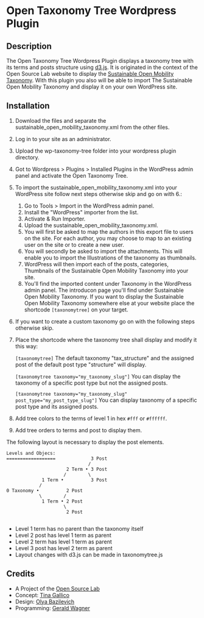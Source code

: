 # Open Taxonomy Tree Wordpress Plugin


## Description

The Open Taxonomy Tree Wordpress Plugin displays a taxonomy tree with its terms and posts structure using [d3.js](https://d3js.org/). It is originated in the context of the Open Source Lab website to display the [Sustainable Open Mobility Taxonomy](https://opensourcelab.dfki.de/taxonomy/). With this plugin you also will be able to import The Sustainable Open Mobility Taxonomy and display it on your own WordPress site.  


## Installation

1. Download the files and separate the sustainable_open_mobility_taxonomy.xml from the other files.

2. Log in to your site as an administrator.

3. Upload the wp-taxonomy-tree folder into your wordpress plugin directory.

4. Got to Wordpress > Plugins > Installed Plugins in the WordPress admin panel and activate the Open Taxonomy Tree.

5. To import the sustainable_open_mobility_taxonomy.xml into your WordPress site follow next steps otherwise skip and go on with 6.:

    1. Go to Tools > Import in the WordPress admin panel.
    2. Install the "WordPress" importer from the list.
    4. Activate & Run Importer.
    5. Upload the sustainable_open_mobility_taxonomy.xml.
    6. You will first be asked to map the authors in this export file to users on the site. For each author, you may choose to map to an existing user on the site or to create a new user.
    7. You will secondly be asked to import the attachments. This will enable you to import the Illustrations of the taxonomy as thumbnails.
    8. WordPress will then import each of the posts, categories, Thumbnails of the Sustainable Open Mobility Taxonomy into your site.
    9. You'll find the imported content under Taxonomy in the WordPress admin panel. The introducon page you'll find under Sustainable Open Mobility Taxonomy. If you want to display the Sustainable Open Mobility Taxonomy somewhere else at your website place the shortcode `[taxonomytree]` on your target.

6. If you want to create a custom taxonomy go on with the following steps otherwise skip.

7. Place the shortcode where the taxonomy tree shall display and modify it this way:

    `[taxonomytree]`
    The default taxonomy "tax_structure" and the assigned post of the default post type "structure" will display.

    `[taxonomytree taxonomy="my_taxonomy_slug"]`
    You can display the taxonomy of a specific post type but not the assigned posts.

    `[taxonomytree taxonomy="my_taxonomy_slug" post_type="my_post_type_slug"]`
    You can display taxonomy of a specific post type and its assigned posts.

8. Add tree colors to the terms of level 1 in hex `#fff` or `#ffffff`.

9. Add tree orders to terms and post to display them.

The following layout is necessary to display the post elements.

```
Levels and Objecs:
==================             3 Post
                              /
                      2 Term • 3 Post
                     /        \
             1 Term •          3 Post
            /        
0 Taxonomy •          2 Post
            \        /   
             1 Term • 2 Post
                     \
                      2 Post


```
* Level 1 term has no parent than the taxonomy itself
* Level 2 post has level 1 term as parent
* Level 2 term has level 1 term as parent
* Level 3 post has level 2 term as parent
* Layout changes with d3.js can be made in taxonomytree.js


## Credits

* A Project of the [Open Source Lab](https://opensourcelab.dfki.de/)
* Concept: [Tina Gallico](https://www.tinagallico.com/)
* Design: [Olya Bazilevich](http://olyabazilevich.com/)
* Programming: [Gerald Wagner](https://github.com/6erald/)
